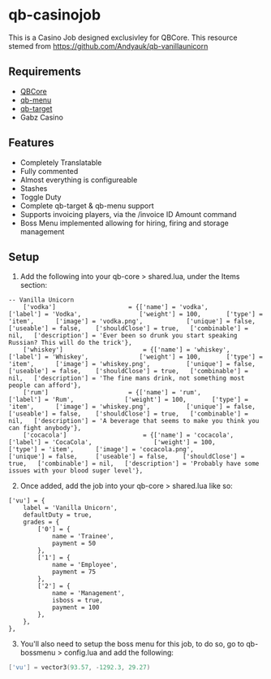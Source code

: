 # qb-casinojob
This is a Casino Job designed exclusivley for QBCore. 
This resource stemed from https://github.com/Andyauk/qb-vanillaunicorn

## Requirements
- [QBCore](https://github.com/qbcore-framework/qb-core)
- [qb-menu](https://github.com/qbcore-framework/qb-menu)
- [qb-target](https://github.com/BerkieBb/qb-target)
- Gabz Casino

## Features
- Completely Translatable
- Fully commented
- Almost everything is configureable
- Stashes
- Toggle Duty
- Complete qb-target & qb-menu support
- Supports invoicing players, via the /invoice ID Amount command
- Boss Menu implemented allowing for hiring, firing and storage management

## Setup
1) Add the following into your qb-core > shared.lua, under the Items section:
```
-- Vanilla Unicorn
	['vodka'] 					 = {['name'] = 'vodka', 			  	  		['label'] = 'Vodka', 				['weight'] = 100, 		['type'] = 'item', 		['image'] = 'vodka.png', 			['unique'] = false, 	['useable'] = false, 	['shouldClose'] = true,   ['combinable'] = nil,   ['description'] = 'Ever been so drunk you start speaking Russian? This will do the trick'},
	['whiskey'] 					 = {['name'] = 'whiskey', 			  	  		['label'] = 'Whiskey', 				['weight'] = 100, 		['type'] = 'item', 		['image'] = 'whiskey.png', 			['unique'] = false, 	['useable'] = false, 	['shouldClose'] = true,   ['combinable'] = nil,   ['description'] = 'The fine mans drink, not something most people can afford'},
	['rum'] 					 = {['name'] = 'rum', 			  	  		['label'] = 'Rum', 				['weight'] = 100, 		['type'] = 'item', 		['image'] = 'whiskey.png', 			['unique'] = false, 	['useable'] = false, 	['shouldClose'] = true,   ['combinable'] = nil,   ['description'] = 'A beverage that seems to make you think you can fight anybody'},
	['cocacola'] 					 = {['name'] = 'cocacola', 			  	  		['label'] = 'CocaCola', 				['weight'] = 100, 		['type'] = 'item', 		['image'] = 'cocacola.png', 			['unique'] = false, 	['useable'] = false, 	['shouldClose'] = true,   ['combinable'] = nil,   ['description'] = 'Probably have some issues with your blood suger level'},
```
2) Once added, add the job into your qb-core > shared.lua like so:
```
['vu'] = {
	label = 'Vanilla Unicorn',
	defaultDuty = true,
	grades = {
		['0'] = {
			name = 'Trainee',
			payment = 50
		},
		['1'] = {
			name = 'Employee',
			payment = 75
		},
		['2'] = {
			name = 'Management',
			isboss = true,
			payment = 100
		},
	},
},
```

3) You'll also need to setup the boss menu for this job, to do so, go to qb-bossmenu > config.lua and add the following:
```lua
['vu'] = vector3(93.57, -1292.3, 29.27)
```
